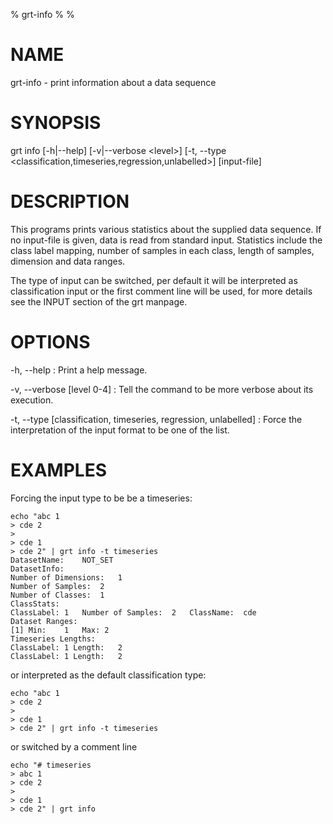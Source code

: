% grt-info
% 
% 

# NAME

 grt-info - print information about a data sequence

# SYNOPSIS
 grt info [-h|--help] [-v|--verbose \<level\>] [-t, --type <classification,timeseries,regression,unlabelled>] [input-file]

# DESCRIPTION
 This programs prints various statistics about the supplied data sequence. If no input-file is given, data is read from standard input. Statistics include the class label mapping, number of samples in each class, length of samples, dimension and data ranges.

 The type of input can be switched, per default it will be interpreted as classification input or the first comment line will be used, for more details see the INPUT section of the grt manpage.

# OPTIONS
-h, --help
:   Print a help message.
 
-v, --verbose [level 0-4]
:   Tell the command to be more verbose about its execution.

-t, --type [classification, timeseries, regression, unlabelled]
:   Force the interpretation of the input format to be one of the list.

# EXAMPLES

 Forcing the input type to be be a timeseries:

    echo "abc 1
    > cde 2
    >
    > cde 1
    > cde 2" | grt info -t timeseries
    DatasetName:	NOT_SET
    DatasetInfo:	
    Number of Dimensions:	1
    Number of Samples:	2
    Number of Classes:	1
    ClassStats:
    ClassLabel:	1	Number of Samples:	2	ClassName:	cde
    Dataset Ranges:
    [1] Min:	1	Max: 2
    Timeseries Lengths:
    ClassLabel: 1 Length:	2
    ClassLabel: 1 Length:	2

 or interpreted as the default classification type:

    echo "abc 1
    > cde 2
    >
    > cde 1
    > cde 2" | grt info -t timeseries

 or switched by a comment line

    echo "# timeseries
    > abc 1
    > cde 2
    >
    > cde 1
    > cde 2" | grt info 
